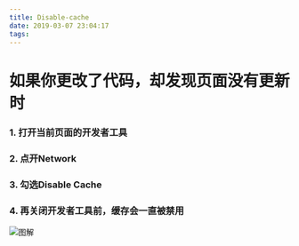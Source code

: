 ```yaml
---
title: Disable-cache
date: 2019-03-07 23:04:17
tags:
---
```


# 如果你更改了代码，却发现页面没有更新时
###  1. 打开当前页面的开发者工具
###  2. 点开Network
###  3. 勾选Disable Cache
###  4. 再关闭开发者工具前，缓存会一直被禁用
![图解](https://video.jirengu.com/xdml/image/3ac7c224-c23d-491f-84b5-4fabfbeab9b8/2018-10-14-11-1-53.png)
